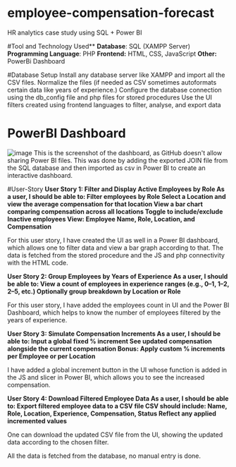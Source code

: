 # employee-compensation-forecast
HR analytics case study using SQL + Power BI

#Tool and Technology Used**
**Database**: SQL (XAMPP Server)
**Programming Language**: PHP
**Frontend:** HTML, CSS, JavaScript
**Other:** PowerBi Dashboard

#Database Setup
Install any database server like XAMPP and import all the CSV files.
Normalize the files (if needed as CSV sometimes autoformats certain data like years of experience.)
Configure the database connection using the db_config file and php files for stored procedures 
Use the UI filters created using frontend languages to filter, analyse, and export data

# PowerBI Dashboard
![image](https://github.com/user-attachments/assets/adedf2d6-5eb3-432c-9999-366eeb4cfe45)
This is the screenshot of the dashboard, as GitHub doesn't allow sharing Power BI files. This was done by adding the exported JOIN file from the SQL database and then imported as csv in Power BI to create an interactive dashboard.

#User-Story
**User Story 1: Filter and Display Active Employees by Role
As a user, I should be able to:
Filter employees by Role
Select a Location and view the average compensation for that location
View a bar chart comparing compensation across all locations
Toggle to include/exclude Inactive employees
View: Employee Name, Role, Location, and Compensation**

For this user story, I have created the UI as well in a Power BI dashboard, which allows one to filter data and view a bar graph according to that. The data is fetched from the stored procedure and the JS and php connectivity with the HTML code.

**User Story 2: Group Employees by Years of Experience
As a user, I should be able to:
View a count of employees in experience ranges (e.g., 0–1, 1–2, 2–5, etc.)
Optionally group breakdown by Location or Role**

For this user story, I have added the employees count in UI and the Power BI Dashboard, which helps to know the  number of employees filtered by the years of experience.

**User Story 3: Simulate Compensation Increments
As a user, I should be able to:
Input a global fixed % increment
See updated compensation alongside the current compensation
Bonus: Apply custom % increments per Employee or per Location**

I have added a global increment button in the UI whose function is added in the JS and slicer in Power BI, which allows you to see the increased compensation.

**User Story 4: Download Filtered Employee Data
As a user, I should be able to:
Export filtered employee data to a CSV file
CSV should include: Name, Role, Location, Experience, Compensation, Status
Reflect any applied incremented values**

One can download the updated CSV file from the UI, showing the updated data according to the chosen filter. 

All the data is fetched from the database, no manual entry is done.
